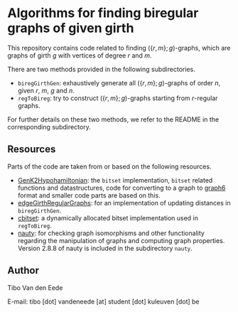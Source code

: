 # Algorithms for finding biregular graphs of given girth

This repository contains code related to finding $(\lbrace r,m\rbrace ;g)$-graphs, which are graphs of girth $g$ with vertices of degree $r$ and $m$.

There are two methods provided in the following subdirectories.

 - `biregGirthGen`: exhaustively generate all $(\lbrace r,m\rbrace ;g)$-graphs of order $n$, given $r$, $m$, $g$ and $n$.
 - `regToBireg`: try to construct $(\lbrace r,m\rbrace ;g)$-graphs starting from $r$-regular graphs.

For further details on these two methods, we refer to the README in the corresponding subdirectory.


## Resources

Parts of the code are taken from or based on the following resources.
 - [GenK2Hypohamiltonian](https://github.com/JarneRenders/GenK2Hypohamiltonian): the $\texttt{bitset}$ implementation, $\texttt{bitset}$ related functions and datastructures, code for converting to a graph to [graph6](http://users.cecs.anu.edu.au/~bdm/data/formats.txt) format and smaller code parts are based on this.
 - [edgeGirthRegularGraphs](https://github.com/JorikJooken/edgeGirthRegularGraphs): for an implementation of updating distances in `biregGirthGen`.
 - [cbitset](https://github.com/lemire/cbitset/tree/master): a dynamically allocated bitset implementation used in `regToBireg`.
 - [nauty](https://pallini.di.uniroma1.it/): for checking graph isomorphisms and other functionality regarding the manipulation of graphs and computing graph properties. Version 2.8.8 of nauty is included in the subdirectory `nauty`.

## Author

Tibo Van den Eede

E-mail: tibo [dot] vandeneede [at] student [dot] kuleuven [dot] be
